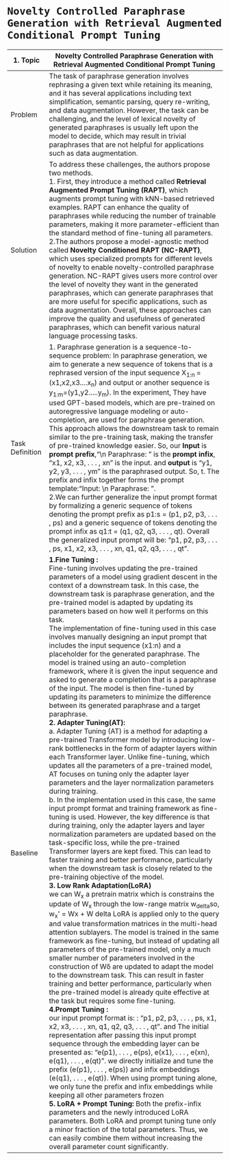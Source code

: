 # `Novelty Controlled Paraphrase Generation with Retrieval Augmented Conditional Prompt Tuning`


| 1. Topic | Novelty Controlled Paraphrase Generation with Retrieval Augmented Conditional Prompt Tuning|
|-----|--------------------------|
| Problem | The task of paraphrase generation involves rephrasing a given text while retaining its meaning, and it has several applications including text simplification, semantic parsing, query re-writing, and data augmentation. However, the task can be challenging, and the level of lexical novelty of generated paraphrases is usually left upon the model to decide, which may result in trivial paraphrases that are not helpful for applications such as data augmentation.|
| Solution | To address these challenges, the authors propose two methods. <br />1. First, they introduce a method called <strong>Retrieval Augmented Prompt Tuning (RAPT)</strong>, which augments prompt tuning with kNN-based retrieved examples. RAPT can enhance the quality of paraphrases while reducing the number of trainable parameters, making it more parameter-efficient than the standard method of fine-tuning all parameters. <br />2.The authors propose a model-agnostic method called <strong>Novelty Conditioned RAPT (NC-RAPT)</strong>, which uses specialized prompts for different levels of novelty to enable novelty-controlled paraphrase generation. NC-RAPT gives users more control over the level of novelty they want in the generated paraphrases, which can generate paraphrases that are more useful for specific applications, such as data augmentation. Overall, these approaches can improve the quality and usefulness of generated paraphrases, which can benefit various natural language processing tasks.|
| Task Definition | 1. Paraphrase generation is a sequence-to-sequence problem: In paraphrase generation, we aim to generate a new sequence of tokens that is a rephrased version of the input sequence X<sub>1:n </sub>=(x1,x2,x3....x<sub>n</sub>) and output or another sequence is  y<sub>1:m</sub>=(y1,y2.....y<sub>m</sub>). In the experiment, They have used GPT-based models, which are pre-trained on autoregressive language modeling or auto-completion, are used for paraphrase generation. This approach allows the downstream task to remain similar to the pre-training task, making the transfer of pre-trained knowledge easier.  So, our <strong>Input </strong>is  <strong>prompt prefix</strong>,“\n Paraphrase: ” is the <strong>prompt infix</strong>, “x1, x2, x3, . . . , xn” is the input. and <strong>output</strong> is “y1, y2, y3, . . . , ym” is the paraphrased output. So, t. The prefix and infix together forms the prompt template:“Input: \n Paraphrase: ”. <br />2.We can further generalize the input prompt format by formalizing a generic sequence of tokens denoting the prompt prefix as p1:s = (p1, p2, p3, . . . , ps) and a generic sequence of tokens denoting the prompt infix as q1:t = (q1, q2, q3, . . . , qt). Overall the generalized input prompt will be: “p1, p2, p3, . . . , ps, x1, x2, x3, . . . , xn, q1, q2, q3, . . . , qt”.|
| Baseline |<strong>1.Fine Tuning :</strong> <br />Fine-tuning involves updating the pre-trained parameters of a model using gradient descent in the context of a downstream task. In this case, the downstream task is paraphrase generation, and the pre-trained model is adapted by updating its parameters based on how well it performs on this task.<br /> The implementation of fine-tuning used in this case involves manually designing an input prompt that includes the input sequence (x1:n) and a placeholder for the generated paraphrase. The model is trained using an auto-completion framework, where it is given the input sequence and asked to generate a completion that is a paraphrase of the input. The model is then fine-tuned by updating its parameters to minimize the difference between its generated paraphrase and a target paraphrase.<br /><strong>2. Adapter Tuning(AT):</strong><br /> a. Adapter Tuning (AT) is a method for adapting a pre-trained Transformer model by introducing low-rank bottlenecks in the form of adapter layers within each Transformer layer. Unlike fine-tuning, which updates all the parameters of a pre-trained model, AT focuses on tuning only the adapter layer parameters and the layer normalization parameters during training.<br />b. In the implementation used in this case, the same input prompt format and training framework as fine-tuning is used. However, the key difference is that during training, only the adapter layers and layer normalization parameters are updated based on the task-specific loss, while the pre-trained Transformer layers are kept fixed. This can lead to faster training and better performance, particularly when the downstream task is closely related to the pre-training objective of the model.<br /><strong>3. Low Rank Adaptation(LoRA) </strong><br />we can  W<sub>x</sub> a pretrain matrix which is constrains the update of  W<sub>x</sub> through the low-range matrix w<sub>delta</sub>so, w<sub>x</sub>' = Wx + W delta LoRA is applied only to the query and value transformation matrices in the multi-head attention sublayers. The model is trained in the same framework as fine-tuning, but instead of updating all parameters of the pre-trained model, only a much smaller number of parameters involved in the construction of Wδ are updated to adapt the model to the downstream task. This can result in faster training and better performance, particularly when the pre-trained model is already quite effective at the task but requires some fine-tuning.<br /><strong>4.Prompt Tuning :</strong><br /> our input prompt format is: : “p1, p2, p3, . . . , ps, x1, x2, x3, . . . , xn, q1, q2, q3, . . . , qt”.  and The initial representation after passing this input prompt sequence through the embedding layer can be presented as: “e(p1), . . . , e(ps), e(x1), . . . , e(xn), e(q1), . . . , e(qt)”. we directly initialize and tune the prefix (e(p1), . . . , e(ps)) and infix embeddings (e(q1), . . . , e(qt)). When using prompt tuning alone, we only tune the prefix and infix embeddings  while keeping all other parameters frozen <br /><strong>5. LoRA + Prompt Tuning:</strong> Both the prefix-infix parameters and the newly introduced LoRA parameters. Both LoRA and prompt tuning tune only a minor fraction of the total parameters. Thus, we can easily combine them without increasing the overall parameter count significantly.|